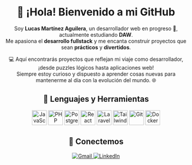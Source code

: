 <h1 align="center">👋 ¡Hola! Bienvenido a mi GitHub</h1>

<p align="center">
  Soy <strong>Lucas Martínez Aguilera</strong>, un desarrollador web en progreso 🚀, actualmente estudiando <strong>DAW</strong>.<br>
  Me apasiona el <strong>desarrollo fullstack</strong> y me encanta construir proyectos que sean <strong>prácticos</strong> y <strong>divertidos</strong>.
</p>

<p align="center">
  💻 Aquí encontrarás proyectos que reflejan mi viaje como desarrollador, ¡desde puzzles lógicos hasta aplicaciones web!<br>
  Siempre estoy curioso y dispuesto a aprender cosas nuevas para mantenerme al día con la evolución del mundo. 🌐
</p>

<h2 align="center">🧰 Lenguajes y Herramientas</h2>

<p align="center">
  <img alt="JavaScript" width="40px" src="https://cdn.jsdelivr.net/gh/devicons/devicon/icons/javascript/javascript-plain.svg" />
  <img alt="PHP" width="40px" src="https://cdn.jsdelivr.net/gh/devicons/devicon/icons/php/php-plain.svg" />
  <img alt="PostgreSQL" width="40px" src="https://cdn.jsdelivr.net/gh/devicons/devicon/icons/postgresql/postgresql-plain.svg" />
  <img alt="React" width="40px" src="https://cdn.jsdelivr.net/gh/devicons/devicon/icons/react/react-original.svg" />
  <img alt="Laravel" width="40px" src="https://cdn.jsdelivr.net/gh/devicons/devicon/icons/laravel/laravel-plain.svg" />
  <img alt="Tailwind CSS" width="40px" src="https://cdn.jsdelivr.net/gh/devicons/devicon/icons/tailwindcss/tailwindcss-plain.svg" />
  <img alt="Git" width="40px" src="https://cdn.jsdelivr.net/gh/devicons/devicon/icons/git/git-original.svg" />
  <img alt="Docker" width="40px" src="https://cdn.jsdelivr.net/gh/devicons/devicon/icons/docker/docker-plain.svg" />
</p>

<h2 align="center">🔗 Conectemos</h2>

<p align="center">
  <a href="mailto:lucasmaragu@gmail.com" target="_blank">
    <img src="https://img.shields.io/badge/Gmail-D14836?style=for-the-badge&logo=gmail&logoColor=white" alt="Gmail" />
  </a>
  <a href="https://www.linkedin.com/in/lucasmaragu" target="_blank">
    <img src="https://img.shields.io/badge/LinkedIn-0077B5?style=for-the-badge&logo=linkedin&logoColor=white" alt="LinkedIn" />
  </a>
</p>
